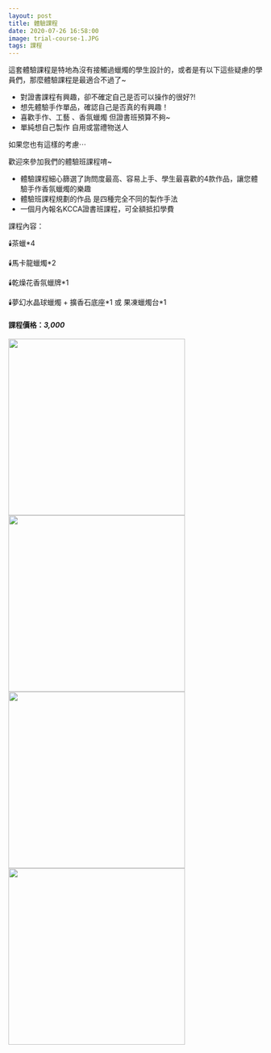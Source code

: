 ```yaml
---
layout: post
title: 體驗課程
date: 2020-07-26 16:58:00
image: trial-course-1.JPG
tags: 課程
---
```


這套體驗課程是特地為沒有接觸過蠟燭的學生設計的，或者是有以下這些疑慮的學員們，那麼體驗課程是最適合不過了~

- 對證書課程有興趣，卻不確定自己是否可以操作的很好?!
- 想先體驗手作單品，確認自己是否真的有興趣！
- 喜歡手作、工藝 、香氛蠟燭 但證書班預算不夠~
- 單純想自己製作 自用或當禮物送人

如果您也有這樣的考慮⋯

歡迎來參加我們的體驗班課程唷~

- 體驗課程細心篩選了詢問度最高、容易上手、學生最喜歡的4款作品，讓您體驗手作香氛蠟燭的樂趣
- 體驗班課程規劃的作品 是四種完全不同的製作手法
- 一個月內報名KCCA證書班課程，可全額抵扣學費

課程內容：

  🕯️茶蠟*4

  🕯️馬卡龍蠟燭*2

  🕯️乾燥花香氛蠟牌*1

  🕯️夢幻水晶球蠟燭 + 擴香石底座\*1  或  果凍蠟燭台\*1


#### 課程價格：*3,000*

<p float="left">
  <img src="{{site.baseurl}}/images/trial-course-1/trial-course-1-1.JPG" width="350"/>
  <img src="{{site.baseurl}}/images/trial-course-1/trial-course-1-2.JPG" width="350"/> 
  <img src="{{site.baseurl}}/images/trial-course-1/trial-course-1-3.JPG" width="350"/>
  <img src="{{site.baseurl}}/images/trial-course-1/trial-course-1-4.JPG" width="350"/>
</p>
 